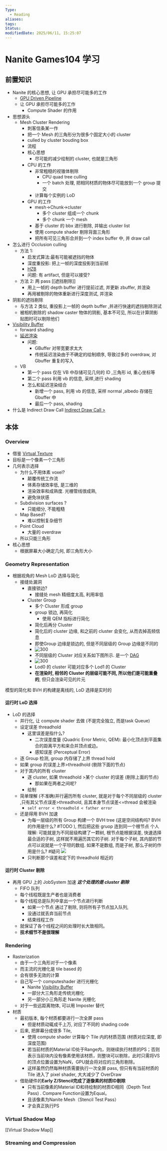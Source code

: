 ```yaml
---
Type:
  - Reading
aliases: 
tags: 
Status: 
modifiedDate: 2025/06/11, 15:25:07
---
```


# Nanite Games104 学习

## 前置知识

- Nanite 的核心思想, 让 GPU 承担尽可能多的工作
	- [GPU Driven Pipeline](GPU%20Driven%20Pipeline.md)
	- 让 GPU 承担尽可能多的工作
		- Compute Shader 的作用
- 思想源头
	- Mesh Cluster Rendering
		- 刺客信条某一作
		- 把一个 Mesh 的三角形分为很多个固定大小的 cluster
		- culled by cluster bouding box
		- 流程 
		- 核心思想
			- 尽可能的减少绘制的 cluster, 也就是三角形
		- CPU 的工作
			- 非常粗糙的视锥体剔除
				- CPU quad tree culling
				- 一个 batch 处理, 把相同材质的物体尽可能放到一个 group 提交
			- 计算每个实例的 LoD
		- GPU 的工作
			- mesh->Chunk->cluster
				- 多个 cluster 组成一个 chunk
				- 多个 chunk 一个 mesh
			- 基于 cluster 的 bbx 进行剔除, 并输出 cluster list
			- 使用 compute shader 剔除背面三角形
			- 把所有可见三角形合并到一个 index buffer 中, 并 draw call
- 怎么进行 Occlusion culling 
	- 方法 1:
		- 启发式算法:最有可能被遮挡的物体
		- 深度重投影: 把上一帧的深度投影到当前帧
		- [HZB](Hi-Z.md)
		- 问题: 有 artifact, 但是可以接受?
	- 方法 2: 两 pass [[遮挡剔除]]
		- 用上一帧的 depth buffer 进行提前过滤, 并更新 zbuffer, 并渲染
		- 再用被剔除的物体重新进行深度测试, 并渲染
- 阴影的遮挡剔除
	- 与方法 2 类似, 重投影上一帧的 depth buffer ,并进行快速的遮挡剔除测试
	- 被相机剔除的 shadow caster 物体的阴影, 基本不可见, 所以在计算阴影贴图时可以剔除他们
- [Visibility Buffer](Visibility%20Buffer.md)
	- forward shading
	- [延迟渲染](延迟渲染.md)
		- 问题:
			- GBuffer 对带宽要求太大
			- 传统延迟渲染由于不确定的绘制顺序, 导致过多的 overdraw, 对 Gbuffer 重复的写入
	- VB
		- 第一个 pass 仅在 VB 中存储可见几何的 ID ,三角形 id, 重心坐标等
		- 第二个 pass 利用 vb 的信息, 采样,进行 shading
		- 怎么和延迟渲染结合
			- 新增一个 pass, 利用 vb 的信息, 采样 normal ,albedo 存储在 Gbuffer 中
			- 最后一个 pass, shading
- 什么是 Indirect Draw Call  [Indirect Draw Call \> ](Indirect%20Draw%20Call.md#^6c2620)

## 本体

### Overview

- 借鉴 [Virtual Texture](Virtual%20Texture.md)
- 目标是一个像素一个三角形
- 几何表示选择
	- 为什么不用体素 voxel?
		- 颠覆传统工作流
		- 体素存储效率低, 是三维的
		- 渲染效率和成熟度. 光栅管线很成熟,
		-  避免块状感
	- Subdivision surfaces ?
		- 只能细分, 不能粗糙
	- Map Based?
		- 难以控制复杂细节
	- Point Cloud
		- 大量的 overdraw
	- 所以只能三角形
- 核心思想
	- 根据屏幕大小确定几何, 即三角形大小

### Geometry Representation

- 根据视角的 Mesh LoD 选择与简化
	-  接缝处漏洞
		- 直接锁边?
			- 接缝处 mesh 精细度太高, 利用率低
		- Cluster Group
			- 多个 Cluster 形成 group
			- group 锁边, 再简化
				- 使用 QEM 指标进行简化
			- 简化后再分 Cluster
			- 简化后的 cluster 边缘, 和之前的 cluster 会变化, 从而去掉高频信息
			- 即使Group 边缘是锁边的, 但是不同层级的 Group 边缘是不同的
			- ![300](assets/Nanite%20games104%20学习-4.png)
			- 不同层级的 Cluster 对应关系如下图所示. 是一个 [DAG](DAG.md)
			- ![300](assets/Nanite%20games104%20学习-5.png)
			- Lod0 的 cluster 可能对应多个 Lod1 的 Cluster
			- **在渲染时, 相邻的 Cluster 的层级可能不同, 所以他们是可能重叠的**, 但只会渲染可见的片元

模型的简化和 BVH 的构建是离线的, LoD 选择是实时的

#### 运行时 LoD 选择

- LoD 的选择
    - 并行化, 让 compute shader 去做 (不是完全独立, 而是task Queue)
    - 设定误差 threadhold
        - 这里误差是指什么? 
            - 二次误差度量 (Quadric Error Metric, QEM): 最小化顶点到平面集合的距离平方和来合并顶点或边。
            - 感知误差 (Perceptual Error)
    - 逐 Group 检测, group 内存储了上界 thread hold
    - 如果 group 的误差上界>threadhold (剔除下面的节点)
    -  对于其内的所有 cluster
        - 逐 cluster, 如果 threadhold >某个 cluster 的误差 (剔除上面的节点)
            - 那如果在两者之间呢? 
        - 绘制
    - 简单理解 (不准确)并行遍历所有 cluster, 就是对于每个不同层级的 cluster ,只有其父节点误差>threadhold, 且其本身节点误差<=thread 会被渲染
        - `self error < threadhold < father error`
    - 还是得用 BVH 加速
        - 为每一层级的所有 Group 构建一个 BVH tree (这是空间结构吗? BVH 的作用是什么? #TODO ), 然后把这些 gruop 连到同一个根节点
          个人理解:
          可能就是为不同层级构建了一颗树, 根节点能根据误差, 快速选择最合适的子树, 这样就不用遍历其它的子树.
          对于每个子树, 其内部的节点可以说就是一个平坦的数组. 如果不是数组, 而是子树, 那么子树的作用是什么? #疑问
          ![](assets/Nanite%20games104%20学习-7.png)
        - 只判断那个误差和定下的 threadhold 相近的

#### 运行时 Cluster 剔除

- 再用 GPU 上的 JobSystem 加速 ***这个处理的是 cluster 剔除***
    - FIFO 队列
    - 每个线程既是生产者也是消费者
    - 每个线程总是队列中拿出一个节点进行判断
        - 如果一个节点 通过了剔除, 则将所有子节点加入队列, 
        - 没通过就丢弃当前节点
        - 结束线程工作
    - 就保证了各个线程之间的处理时长大致相同。
    - **技术细节不是很理解**

### Rendering

- Rasterization
    - 由于一个三角形对于一个像素
    - 而主流的光栅化是 tile based 的
    - 会有很多无效的计算 
    - 自己写一个 computeshader 进行光栅化
        - Nanite [Visibility Buffer](Visibility%20Buffer.md)
        - 一部分大三角形走传统光栅化
        - 另一部分小三角形走 Nanite 光栅化
    - 对于一些远距离物体, 可以用 Imposter 替代
- 材质
    - 最初版本, 每个材质都要进行一次全屏 pass
        - 但是材质动辄成千上万, 对应了不同的 shading code
    - 后来, 把屏幕分成很多 Tile,
        - 使用 compute shader 计算每个 Tile 内的材质范围 (材质对应深度, 即深度范围)
        - 若当前材质的Material ID处于Range内，则继续执行材质的PS；否则表示当前块内没有像素使用该材质，则整块可以剔除，此时只需将VS的顶点位置设置为NaN，GPU就会将对应的三角形剔除。
        - 这样虽然仍然每种材质需要执行一次全屏 pass, 但只有有当前材质的 Tile 进入了 pixel shader, 大大减少了 OverDraw
    - 借助硬件的**Early Z/Stencil完成了逐像素的材质ID剔除**
        - 只有当前像素的Material ID和待绘制的材质ID相同（Depth Test Pass) . Compare Function设置为Equal。
        - 且该像素为Nanite Mesh（Stencil Test Pass）
        - 才会真正执行PS

### Virtual Shadow Map

[[Virtual Shadow Map]]

### Streaming and Compression
